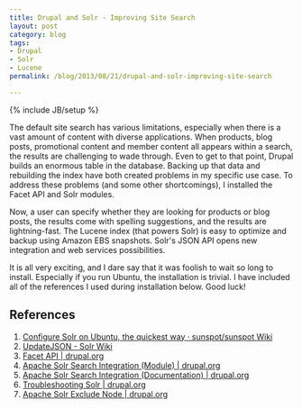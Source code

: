 ```yaml
---
title: Drupal and Solr - Improving Site Search
layout: post
category: blog
tags:
- Drupal
- Solr
- Lucene
permalink: /blog/2013/08/21/drupal-and-solr-improving-site-search

---
```

{% include JB/setup %}
<div id="node-272" class="node node-blog node-promoted">
  <div class="content clearfix">
    <div class="field field-name-body field-type-text-with-summary field-label-hidden"><div class="field-items"><div class="field-item even"><p>The default site search has various limitations, especially when there is a vast amount of content with diverse applications. When products, blog posts, promotional content and member content all appears within a search, the results are challenging to wade through. Even to get to that point, Drupal builds an enormous table in the database. Backing up that data and rebuilding the index have both created problems in my specific use case. To address these problems (and some other shortcomings), I installed the Facet API and Solr modules.</p>
<!--break-->
<p>Now, a user can specify whether they are looking for products or blog posts, the results come with spelling suggestions, and the results are lightning-fast. The Lucene index (that powers Solr) is easy to optimize and backup using Amazon EBS snapshots. Solr's JSON API opens new integration and web services possibilities.</p>
<p>It is all very exciting, and I dare say that it was foolish to wait so long to install. Especially if you run Ubuntu, the installation is trivial. I have included all of the references I used during installation below. Good luck!</p>
<h2>
	References</h2>
<ol><li>
		<a href="https://github.com/sunspot/sunspot/wiki/Configure-Solr-on-Ubuntu,-the-quickest-way">Configure Solr on Ubuntu, the quickest way · sunspot/sunspot Wiki</a></li>
	<li>
		<a href="http://wiki.apache.org/solr/UpdateJSON#Example">UpdateJSON - Solr Wiki</a></li>
	<li>
		<a href="https://drupal.org/project/facetapi">Facet API | drupal.org</a></li>
	<li>
		<a href="http://drupal.org/project/apachesolr">Apache Solr Search Integration (Module) | drupal.org</a></li>
	<li>
		<a href="http://drupal.org/node/343467">Apache Solr Search Integration (Documentation) | drupal.org</a></li>
	<li>
		<a href="http://drupal.org/node/443980">Troubleshooting Solr | drupal.org</a></li>
	<li>
		<a href="https://drupal.org/project/apachesolr_exclude_node">Apache Solr Exclude Node | drupal.org</a></li>
</ol></div></div></div>  </div>
</div>
